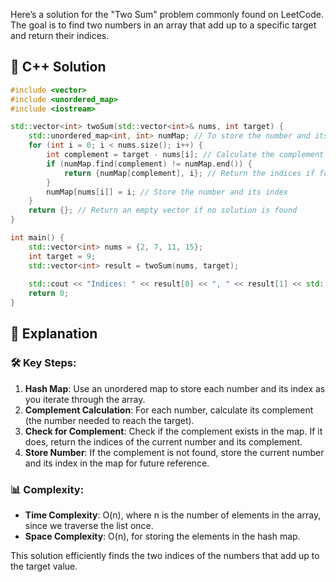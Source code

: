 Here’s a solution for the "Two Sum" problem commonly found on LeetCode. The goal is to find two numbers in an array that add up to a specific target and return their indices.

## 📝 C++ Solution

```cpp
#include <vector>
#include <unordered_map>
#include <iostream>

std::vector<int> twoSum(std::vector<int>& nums, int target) {
    std::unordered_map<int, int> numMap; // To store the number and its index
    for (int i = 0; i < nums.size(); i++) {
        int complement = target - nums[i]; // Calculate the complement
        if (numMap.find(complement) != numMap.end()) {
            return {numMap[complement], i}; // Return the indices if found
        }
        numMap[nums[i]] = i; // Store the number and its index
    }
    return {}; // Return an empty vector if no solution is found
}

int main() {
    std::vector<int> nums = {2, 7, 11, 15};
    int target = 9;
    std::vector<int> result = twoSum(nums, target);
    
    std::cout << "Indices: " << result[0] << ", " << result[1] << std::endl;
    return 0;
}
```

## 🚀 Explanation

### 🛠️ Key Steps:
1. **Hash Map**: Use an unordered map to store each number and its index as you iterate through the array.
2. **Complement Calculation**: For each number, calculate its complement (the number needed to reach the target).
3. **Check for Complement**: Check if the complement exists in the map. If it does, return the indices of the current number and its complement.
4. **Store Number**: If the complement is not found, store the current number and its index in the map for future reference.

### 📊 Complexity:
- **Time Complexity**: O(n), where n is the number of elements in the array, since we traverse the list once.
- **Space Complexity**: O(n), for storing the elements in the hash map.

This solution efficiently finds the two indices of the numbers that add up to the target value.